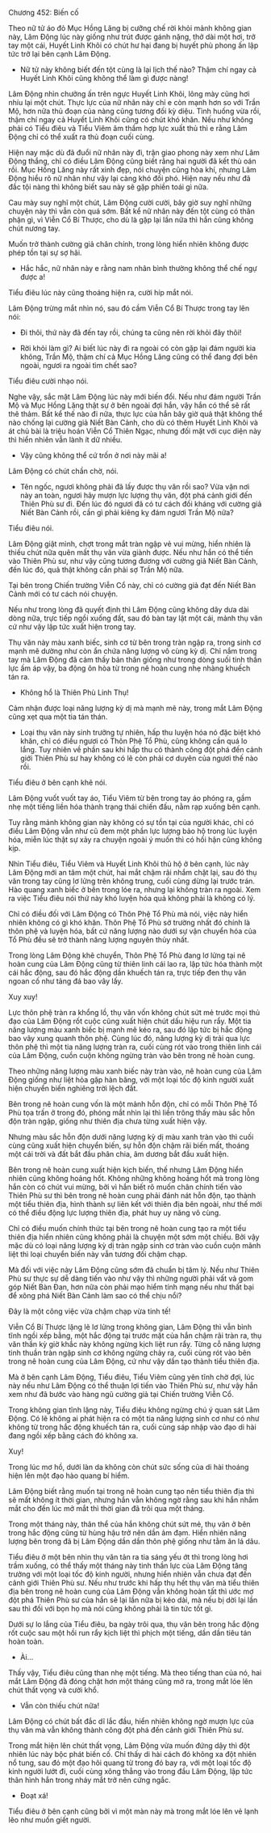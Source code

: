 




Chương 452: Biến cố


Theo nữ tử áo đỏ Mục Hồng Lăng bị cưỡng chế rời khỏi mảnh không gian này, Lâm Động lúc này giống như trút được gánh nặng, thở dài một hơi, trở tay một cái, Huyết Linh Khôi có chút hư hại đang bị huyết phù phong ấn lập tức trở lại bên cạnh Lâm Động.

- Nữ tử này không biết đến tột cùng là lại lịch thế nào? Thậm chí ngay cả Huyết Linh Khôi cũng không thể làm gì được nàng!

Lâm Động nhìn chưởng ấn trên ngực Huyết Linh Khôi, lông mày cũng hơi nhíu lại một chút. Thực lực của nữ nhân này chỉ e còn mạnh hơn so với Trần Mộ, hơn nữa thủ đoạn của nàng cũng tương đối kỳ diệu. Tình huống vừa rồi, thậm chí ngay cả Huyết Linh Khôi cũng có chút khó khăn. Nếu như không phải có Tiểu điêu và Tiểu Viêm âm thầm hợp lực xuất thủ thì e rằng Lâm Động chỉ có thể xuất ra thủ đoạn cuối cùng.

Hiện nay mặc dù đã đuổi nữ nhân này đi, trận giao phong này xem như Lâm Động thắng, chỉ có điều Lâm Động cũng biết rằng hai người đã kết thù oán rồi. Mục Hồng Lăng này rất xinh đẹp, nói chuyện cũng hòa khí, nhưng Lâm Động hiểu rõ nữ nhân như vậy lại càng khó đối phó. Hiện nay nếu như đã đắc tội nàng thì không biết sau này sẽ gặp phiền toái gì nữa.

Cau mày suy nghĩ một chút, Lâm Động cười cười, bây giờ suy nghĩ những chuyện này thì vẫn còn quá sớm. Bất kể nữ nhân này đến tột cùng có thân phận gì, vì Viễn Cổ Bí Thược, cho dù là gặp lại lần nữa thì hắn cũng không chút nương tay.

Muốn trở thành cường giả chân chính, trong lòng hiển nhiên không được phép tồn tại sự sợ hãi.

- Hắc hắc, nữ nhân này e rằng nam nhân bình thường không thể chế ngự được a!

Tiểu điêu lúc này cũng thoáng hiện ra, cười híp mắt nói.

Lâm Động trừng mắt nhìn nó, sau đó cầm Viễn Cổ Bí Thược trong tay lên nói:

- Đi thôi, thứ này đã đến tay rồi, chúng ta cũng nên rời khỏi đây thôi!

- Rời khỏi làm gì? Ai biết lúc này đi ra ngoài có còn gặp lại đám người kia không, Trần Mộ, thậm chí cả Mục Hồng Lăng cũng có thể đang đợi bên ngoài, ngươi ra ngoài tìm chết sao?

Tiểu điêu cười nhạo nói.

Nghe vậy, sắc mặt Lâm Động lúc này mới biến đổi. Nếu như đám người Trần Mộ và Mục Hồng Lăng thật sự ở bên ngoài đợi hắn, vậy hắn có thể sẽ rất thê thảm. Bất kể thế nào đi nữa, thực lực của hắn bây giờ quả thật không thể nào chống lại cường giả Niết Bàn Cảnh, cho dù có thêm Huyết Linh Khôi và át chủ bài là triệu hoán Viễn Cổ Thiên Ngạc, nhưng đối mặt với cục diện này thì hiển nhiên vẫn lành ít dữ nhiều.

- Vậy cũng không thể cứ trốn ở nơi này mãi a!

Lâm Động có chút chần chờ, nói.

- Tên ngốc, ngươi không phải đã lấy được thụ văn rồi sao? Vừa vặn nơi này an toàn, ngươi hãy mượn lực lượng thụ văn, đột phá cảnh giới đến Thiên Phù sư đi. Đến lúc đó ngươi đã có tư cách đối kháng với cường giả Niết Bàn Cảnh rồi, cần gì phải kiêng kỵ đám ngươi Trần Mộ nữa?

Tiểu điêu nói.

Lâm Động giật mình, chợt trong mắt tràn ngập vẻ vui mừng, hiển nhiên là thiếu chút nữa quên mất thụ văn vừa giành được. Nếu như hắn có thể tiến vào Thiên Phù sư, như vậy cũng tương đương với cường giả Niết Bàn Cảnh, đến lúc đó, quả thật không cần phải sợ Trần Mộ nữa.

Tại bên trong Chiến trường Viễn Cổ này, chỉ có cường giả đạt đến Niết Bàn Cảnh mới có tư cách nói chuyện.

Nếu như trong lòng đã quyết định thì Lâm Động cũng không dây dưa dài dòng nữa, trực tiếp ngồi xuống đất, sau đó bàn tay lật một cái, mảnh thụ văn cứ như vậy lập tức xuất hiện trong tay.

Thụ văn này màu xanh biếc, sinh cơ từ bên trong tràn ngập ra, trong sinh cơ mạnh mẽ dường như còn ẩn chứa năng lượng vô cùng kỳ dị. Chỉ nắm trong tay mà Lâm Động đã cảm thấy bản thân giống như trong dòng suối tinh thần lực ấm áp vậy, ba động ôn hòa từ trong nê hoàn cung nhẹ nhàng khuếch tán ra.

- Không hổ là Thiên Phù Linh Thụ!

Cảm nhận được loại năng lượng kỳ dị mà mạnh mẽ này, trong mắt Lâm Động cũng xẹt qua một tia tán thán.

- Loại thụ văn này sinh trưởng tự nhiên, hấp thu luyện hóa nó đặc biệt khó khăn, chỉ có điều ngươi có Thôn Phệ Tổ Phù, cũng không cần quá lo lắng. Tuy nhiên về phần sau khi hấp thu có thành công đột phá đến cảnh giới Thiên Phù sư hay không có lẽ còn phải cơ duyên của ngươi thế nào rồi.

Tiểu điêu ở bên cạnh khẽ nói.

Lâm Động vuốt vuốt tay áo, Tiểu Viêm từ bên trong tay áo phóng ra, gầm nhẹ một tiếng liền hóa thành trạng thái chiến đấu, nằm rạp xuống bên cạnh.

Tuy rằng mảnh không gian này không có sự tồn tại của người khác, chỉ có điều Lâm Động vẫn như cũ đem một phần lực lượng bảo hộ trong lúc luyện hóa, miễn lúc thật sự xảy ra chuyện ngoài ý muốn thì có hối hận cũng không kịp.

Nhìn Tiểu điêu, Tiểu Viêm và Huyết Linh Khôi thủ hộ ở bên cạnh, lúc này Lâm Động mới an tâm một chút, hai mắt chậm rãi nhắm chặt lại, sau đó thụ văn trong tay cũng lơ lửng trên không trung, cuối cùng dừng lại trước trán. Hào quang xanh biếc ở bên trong lóe ra, nhưng lại không tràn ra ngoài. Xem ra việc Tiểu điêu nói thứ này khó luyện hóa quả không phải là không có lý.

Chỉ có điều đối với Lâm Động có Thôn Phệ Tổ Phù mà nói, việc này hiển nhiên không có gì khó khăn. Thôn Phệ Tổ Phù sở trường nhất đó chính là thôn phệ và luyện hóa, bất cứ năng lượng nào dưới sự vận chuyển hóa của Tổ Phù đều sẽ trở thành năng lượng nguyên thủy nhất.

Trong lòng Lâm Động khẽ chuyển, Thôn Phệ Tổ Phù đang lơ lửng tại nê hoàn cung của Lâm Động cũng từ thiên linh cái lao ra, lập tức hóa thành một cái hắc động, sau đó hắc động dần khuếch tán ra, trực tiếp đen thụ văn ngoan cố như tảng đá bao vây lấy.

Xuy xuy!

Lực thôn phệ tràn ra khổng lồ, thụ văn vốn không chút sứt mẻ trước mọi thủ đạo của Lâm Động rốt cuộc cũng xuất hiện chút dấu hiệu run rẩy. Một tia năng lượng màu xanh biếc bị mạnh mẽ kéo ra, sau đó lập tức bị hắc động bao vây xung quanh thôn phệ. Cùng lúc đó, năng lượng kỳ dị trải qua lực thôn phệ thì một tia năng lượng tràn ra, cuối cùng rót vào trong thiên linh cái của Lâm Động, cuồn cuộn không ngừng tràn vào bên trong nê hoàn cung.

Theo những năng lượng màu xanh biếc này tràn vào, nê hoàn cung của Lâm Động giống như liệt hỏa gặp hàn băng, với một loại tốc độ kinh người xuất hiện chuyển biến nghiêng trời lệch đất.

Bên trong nê hoàn cung vốn là một mảnh hỗn độn, chỉ có mỗi Thôn Phệ Tổ Phù tọa trấn ở trong đó, phóng mắt nhìn lại thì liền trông thấy màu sắc hỗn độn tràn ngập, giống như thiên địa chưa từng xuất hiện vậy.

Nhưng màu sắc hỗn độn dưới năng lượng kỳ dị màu xanh tràn vào thì cuối cùng cũng xuất hiện chuyển biến, sự hỗn độn chậm rãi biến mất, thoáng một cái trời và đất bắt đầu phân chia, âm dương bắt đầu xuất hiện.

Bên trong nê hoàn cung xuất hiện kịch biến, thế nhưng Lâm Động hiển nhiên cũng không hoảng hốt. Không những không hoảng hốt mà trong lòng hắn còn có chút vui mừng, bởi vì hắn biết rõ muốn chân chính tiến vào Thiên Phù sư thì bên trong nê hoàn cung phải đánh nát hỗn độn, tạo thành một tiểu thiên địa, hình thành sự liên kết với thiên địa bên ngoài, như thế mới có thể điều động lực lượng thiên địa, phát huy uy năng vô cùng.

Chỉ có điều muốn chính thức tại bên trong nê hoàn cung tạo ra một tiểu thiên địa hiển nhiên cũng không phải là chuyện một sớm một chiều. Bởi vậy mặc dù có loại năng lượng kỳ dị tràn ngập sinh cơ tràn vào cuồn cuộn mãnh liệt thì loại chuyển biến này vẫn tương đối chậm chạp.

Mà đối với việc này Lâm Động cũng sớm đã chuẩn bị tâm lý. Nếu như Thiên Phù sư thực sự dễ dàng tiến vào như vậy thì những người phải vất vả gom góp Niết Bàn Đan, hơn nữa còn phải mạo hiểm tính mạng nếu như thất bại để xông phá Niết Bàn Cảnh làm sao có thể chịu nổi?

Đây là một công việc vừa chậm chạp vừa tinh tế!

Viễn Cổ Bí Thược lặng lẽ lơ lửng trong không gian, Lâm Động thì vẫn bình tĩnh ngồi xếp bằng, một hắc động tại trước mặt của hắn chậm rãi tràn ra, thụ văn thần kỳ giờ khắc này không ngừng kịch liệt run rẩy. Từng cỗ năng lượng tinh thuần tràn ngập sinh cơ không ngừng chảy ra, cuối cùng rót vào bên trong nê hoàn cung của Lâm Động, cứ như vậy dần tạo thành tiểu thiên địa.

Mà ở bên cạnh Lâm Động, Tiểu điêu, Tiểu Viêm cũng yên tĩnh chờ đợi, lúc này nếu như Lâm Động có thể thuận lợi tiến vào Thiên Phù sư, như vậy hắn xem như đã bước vào hàng ngũ cường giả tại Chiến trường Viễn Cổ.

Trong không gian tĩnh lặng này, Tiểu điêu không ngừng chú ý quan sát Lâm Động. Có lẽ không ai phát hiện ra có một tia năng lượng sinh cơ như có như không từ trong hắc động khuếch tán ra, cuối cùng sáp nhập vào đạo di hài đang ngồi xếp bằng cách đó không xa.

Xuy!

Trong lúc mơ hồ, dưới làn da không còn chút sức sống của di hài thoáng hiện lên một đạo hào quang bí hiểm.

Lâm Động biết rằng muốn tại trong nê hoàn cung tạo nên tiểu thiên địa thì sẽ mất không ít thời gian, nhưng hắn vẫn không ngờ rằng sau khi hắn nhắm mắt cho đến lúc mở mắt thì thời gian đã trôi qua một tháng.

Trong một tháng này, thân thể của hắn không chút sứt mẻ, thụ văn ở bên trong hắc động cũng từ hùng hậu trở nên dần ảm đạm. Hiển nhiên năng lượng bên trong đã bị Lâm Động dần dần thôn phệ giống như tằm ăn lá dâu.

Tiểu điêu ở một bên nhìn thụ văn tản ra tia sáng yếu ớt thì trong lòng hơi trầm xuống, có thể thấy một tháng này tinh thần lực của Lâm Động tăng trưởng với một loại tốc độ kinh người, nhưng hiển nhiên vẫn chưa đạt đến cảnh giới Thiên Phù sư. Nếu như trước khi hấp thụ hết thụ văn mà tiểu thiên địa bên trong nê hoàn cung của Lâm Động vẫn không hoàn tất thì ước mơ đột phá Thiên Phù sư của hắn sẽ lại lần nữa bị kéo dài, mà nếu bị dời lại lần sau thì đối với bọn họ mà nói cũng không phải là tin tức tốt gì.

Dưới sự lo lắng của Tiểu điêu, ba ngày trôi qua, thụ văn bên trong hắc động rốt cuộc sau một hồi run rẩy kịch liệt thì phịch một tiếng, dần dần tiêu tán hoàn toàn.

- Ài…

Thấy vậy, Tiểu điêu cũng than nhẹ một tiếng. Mà theo tiếng than của nó, hai mắt Lâm Động đã đóng chặt hơn một tháng cũng mở ra, trong mắt lóe lên chút thất vọng và cười khổ.

- Vẫn còn thiếu chút nữa!

Lâm Động có chút bất đắc dĩ lắc đầu, hiển nhiên không ngờ mượn lực của thụ văn mà vẫn không thành công đột phá đến cảnh giới Thiên Phù sư.

Trong mắt hiện lên chút thất vọng, Lâm Động vừa muốn đứng dậy thì đột nhiên lúc này bộc phát biến cố. Chỉ thấy di hài cách đó không xa đột nhiên nổ tung, sau đó một đạo hôi quang từ trong đó bay ra, với một loại tốc độ kinh người lướt đi, cuối cùng xông thẳng vào trong đầu Lâm Động, lập tức thân hình hắn trong nháy mắt trở nên cứng ngắc.

- Đoạt xá!

Tiểu điêu ở bên cạnh cũng bởi vì một màn này mà trong mắt lóe lên vẻ lạnh lẽo như muốn giết người.




